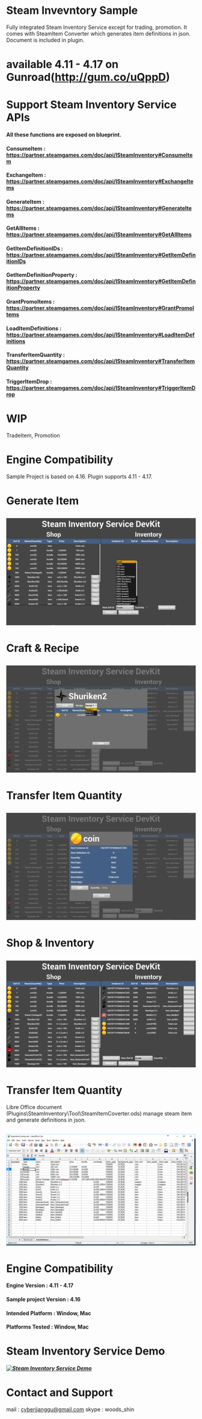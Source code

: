 # Steam Invevntory Sample
Fully integrated Steam Inventory Service except for trading, promotion. It comes with SteamItem Converter which generates item definitions in json. Document is included in plugin.

# available 4.11 - 4.17 on Gunroad(http://gum.co/uQppD)

# Support Steam Inventory Service APIs
#### All these functions are exposed on blueprint.
#### ConsumeItem : https://partner.steamgames.com/doc/api/ISteamInventory#ConsumeItem
#### ExchangeItem : https://partner.steamgames.com/doc/api/ISteamInventory#ExchangeItems
#### GenerateItem : https://partner.steamgames.com/doc/api/ISteamInventory#GenerateItems
#### GetAllItems : https://partner.steamgames.com/doc/api/ISteamInventory#GetAllItems
#### GetItemDefinitionIDs : https://partner.steamgames.com/doc/api/ISteamInventory#GetItemDefinitionIDs
#### GetItemDefinitionProperty : https://partner.steamgames.com/doc/api/ISteamInventory#GetItemDefinitionProperty
#### GrantPromoItems : https://partner.steamgames.com/doc/api/ISteamInventory#GrantPromoItems
#### LoadItemDefinitions : https://partner.steamgames.com/doc/api/ISteamInventory#LoadItemDefinitions
#### TransferItemQuantity : https://partner.steamgames.com/doc/api/ISteamInventory#TransferItemQuantity
#### TriggerItemDrop : https://partner.steamgames.com/doc/api/ISteamInventory#TriggerItemDrop

# WIP
TradeItem, Promotion

# Engine Compatibility
Sample Project is based on 4.16. Plugin supports 4.11 - 4.17.

# Generate Item
## ![alt text](https://github.com/woodsshin/SteamInvevntorySample/blob/master/ScreenShot/SteamInventoryPlugin_screenshot_01.png)

# Craft & Recipe 
## ![alt text](https://github.com/woodsshin/SteamInvevntorySample/blob/master/ScreenShot/SteamInventoryPlugin_screenshot_02.png)

# Transfer Item Quantity
## ![alt text](https://github.com/woodsshin/SteamInvevntorySample/blob/master/ScreenShot/SteamInventoryPlugin_screenshot_03.png)

# Shop & Inventory
## ![alt text](https://github.com/woodsshin/SteamInvevntorySample/blob/master/ScreenShot/SteamInventoryPlugin_screenshot_04.png)

# Transfer Item Quantity
Libre Office document (Plugins\SteamInventory\Tool\SteamItemCoverter.ods)
manage steam item and generate definitions in json.
## ![alt text](https://github.com/woodsshin/SteamInvevntorySample/blob/master/ScreenShot/itemtool.png)

# Engine Compatibility
#### Engine Version : 4.11 - 4.17
#### Sample project Version : 4.16 
#### Intended Platform : Window, Mac
#### Platforms Tested : Window, Mac
 
# Steam Inventory Service Demo
##### [![Steam Inventory Service Demo](https://i.ytimg.com/vi/nwqNZ6ro6Zo/hqdefault.jpg)](https://youtu.be/nwqNZ6ro6Zo) 

# Contact and Support
mail : cyberjjanggu@gmail.com
skype : woods_shin

